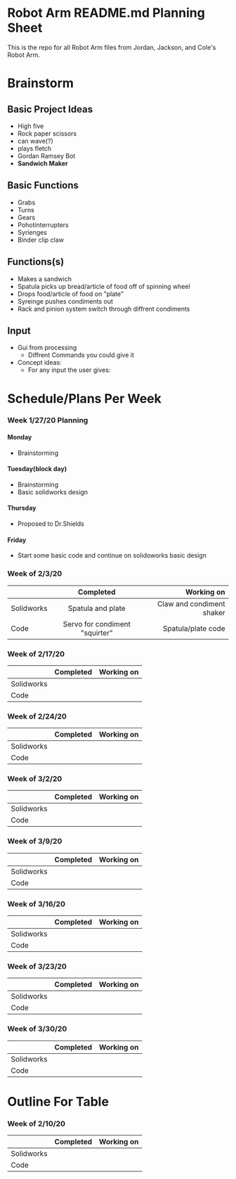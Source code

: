 # Robot Arm README.md Planning Sheet

This is the repo for all Robot Arm files from Jordan, Jackson, and Cole's Robot Arm.

# Brainstorm

## Basic Project Ideas
  * High five
  * Rock paper scissors 
  * can wave(?)
  * plays fletch 
  * Gordan Ramsey Bot 
  * **Sandwich Maker** 
  
## Basic Functions
  * Grabs 
  * Turns 
  * Gears 
  * Pohotinterrupters 
  * Syrienges 
  * Binder clip claw 
 
 ## Functions(s) 
  * Makes a sandwich
  * Spatula picks up bread/article of food off of spinning wheel 
  * Drops food/article of food on "plate"
  * Syreinge pushes condiments out 
  * Rack and pinion system switch through diffrent condiments 
  
  ## Input 
   * Gui from processing 
        * Diffrent Commands you could give it 
   * Concept ideas: 
        * For any input the user gives: 
  
# Schedule/Plans Per Week 

### Week 1/27/20 Planning 
  #### Monday 
   * Brainstorming  
  
  #### Tuesday(block day)  
   * Brainstorming 
   * Basic solidworks design 

  #### Thursday 
   * Proposed to Dr.Shields 
   
   #### Friday 
   * Start some basic code and continue on solidoworks basic design
   
### Week of 2/3/20

|           | Completed     | Working on     |
| ----------|:-------------:| --------------:|
| Solidworks|Spatula and plate|Claw and condiment shaker|
| Code      |Servo for condiment "squirter"|Spatula/plate code|

### Week of 2/17/20 

|           | Completed     | Working on     |
| ----------|:-------------:| --------------:|
| Solidworks|               |                |
| Code      |               |                |

### Week of 2/24/20 

|           | Completed     | Working on     |
| ----------|:-------------:| --------------:|
| Solidworks|               |                |
| Code      |               |                |

### Week of 3/2/20 

|           | Completed     | Working on     |
| ----------|:-------------:| --------------:|
| Solidworks|               |                |
| Code      |               |                |

### Week of 3/9/20 

|           | Completed     | Working on     |
| ----------|:-------------:| --------------:|
| Solidworks|               |                |
| Code      |               |                |

### Week of 3/16/20 

|           | Completed     | Working on     |
| ----------|:-------------:| --------------:|
| Solidworks|               |                |
| Code      |               |                |

### Week of 3/23/20 

|           | Completed     | Working on     |
| ----------|:-------------:| --------------:|
| Solidworks|               |                |
| Code      |               |                |


### Week of 3/30/20 

|           | Completed     | Working on     |
| ----------|:-------------:| --------------:|
| Solidworks|               |                |
| Code      |               |                |










# Outline For Table 

### Week of 2/10/20 

|           | Completed     | Working on     |
| ----------|:-------------:| --------------:|
| Solidworks|               |                |
| Code      |               |                |






